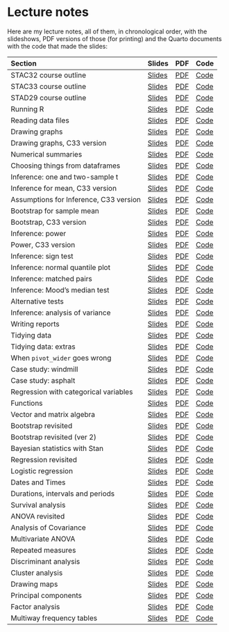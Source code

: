 # Lecture notes


Here are my lecture notes, all of them, in chronological order, with the
slideshows, PDF versions of those (for printing) and the Quarto
documents with the code that made the slides:

| Section                                | Slides                                                                | PDF                                                                                      | Code                                                                                      |
|:---------------------------------------|:----------------------------------------------------------------------|:-----------------------------------------------------------------------------------------|:------------------------------------------------------------------------------------------|
| STAC32 course outline                  | [Slides](http://ritsokiguess.site/lecture-notes/outline_c32.html)     | [PDF](https://raw.githubusercontent.com/nxskok/lecture-notes/master/outline_c32.pdf)     | [Code](https://raw.githubusercontent.com/nxskok/lecture-notes/master/outline_c32.qmd)     |
| STAC33 course outline                  | [Slides](http://ritsokiguess.site/lecture-notes/outline_c33.html)     | [PDF](https://raw.githubusercontent.com/nxskok/lecture-notes/master/outline_c33.pdf)     | [Code](https://raw.githubusercontent.com/nxskok/lecture-notes/master/outline_c33.qmd)     |
| STAD29 course outline                  | [Slides](http://ritsokiguess.site/lecture-notes/outline_d29.html)     | [PDF](https://raw.githubusercontent.com/nxskok/lecture-notes/master/outline_d29.pdf)     | [Code](https://raw.githubusercontent.com/nxskok/lecture-notes/master/outline_d29.qmd)     |
| Running R                              | [Slides](http://ritsokiguess.site/lecture-notes/running.html)         | [PDF](https://raw.githubusercontent.com/nxskok/lecture-notes/master/running.pdf)         | [Code](https://raw.githubusercontent.com/nxskok/lecture-notes/master/running.qmd)         |
| Reading data files                     | [Slides](http://ritsokiguess.site/lecture-notes/readfile.html)        | [PDF](https://raw.githubusercontent.com/nxskok/lecture-notes/master/readfile.pdf)        | [Code](https://raw.githubusercontent.com/nxskok/lecture-notes/master/readfile.qmd)        |
| Drawing graphs                         | [Slides](http://ritsokiguess.site/lecture-notes/graphs.html)          | [PDF](https://raw.githubusercontent.com/nxskok/lecture-notes/master/graphs.pdf)          | [Code](https://raw.githubusercontent.com/nxskok/lecture-notes/master/graphs.qmd)          |
| Drawing graphs, C33 version            | [Slides](http://ritsokiguess.site/lecture-notes/graphs_c33.html)      | [PDF](https://raw.githubusercontent.com/nxskok/lecture-notes/master/graphs_c33.pdf)      | [Code](https://raw.githubusercontent.com/nxskok/lecture-notes/master/graphs_c33.qmd)      |
| Numerical summaries                    | [Slides](http://ritsokiguess.site/lecture-notes/numsum.html)          | [PDF](https://raw.githubusercontent.com/nxskok/lecture-notes/master/numsum.pdf)          | [Code](https://raw.githubusercontent.com/nxskok/lecture-notes/master/numsum.qmd)          |
| Choosing things from dataframes        | [Slides](http://ritsokiguess.site/lecture-notes/choosing.html)        | [PDF](https://raw.githubusercontent.com/nxskok/lecture-notes/master/choosing.pdf)        | [Code](https://raw.githubusercontent.com/nxskok/lecture-notes/master/choosing.qmd)        |
| Inference: one and two-sample t        | [Slides](http://ritsokiguess.site/lecture-notes/inference_1.html)     | [PDF](https://raw.githubusercontent.com/nxskok/lecture-notes/master/inference_1.pdf)     | [Code](https://raw.githubusercontent.com/nxskok/lecture-notes/master/inference_1.qmd)     |
| Inference for mean, C33 version        | [Slides](http://ritsokiguess.site/lecture-notes/inference_c33.html)   | [PDF](https://raw.githubusercontent.com/nxskok/lecture-notes/master/inference_c33.pdf)   | [Code](https://raw.githubusercontent.com/nxskok/lecture-notes/master/inference_c33.qmd)   |
| Assumptions for Inference, C33 version | [Slides](http://ritsokiguess.site/lecture-notes/assumptions_c33.html) | [PDF](https://raw.githubusercontent.com/nxskok/lecture-notes/master/assumptions_c33.pdf) | [Code](https://raw.githubusercontent.com/nxskok/lecture-notes/master/assumptions_c33.qmd) |
| Bootstrap for sample mean              | [Slides](http://ritsokiguess.site/lecture-notes/bootstrap_R.html)     | [PDF](https://raw.githubusercontent.com/nxskok/lecture-notes/master/bootstrap_R.pdf)     | [Code](https://raw.githubusercontent.com/nxskok/lecture-notes/master/bootstrap_R.qmd)     |
| Bootstrap, C33 version                 | [Slides](http://ritsokiguess.site/lecture-notes/bootstrap_c33.html)   | [PDF](https://raw.githubusercontent.com/nxskok/lecture-notes/master/bootstrap_c33.pdf)   | [Code](https://raw.githubusercontent.com/nxskok/lecture-notes/master/bootstrap_c33.qmd)   |
| Inference: power                       | [Slides](http://ritsokiguess.site/lecture-notes/inference_2.html)     | [PDF](https://raw.githubusercontent.com/nxskok/lecture-notes/master/inference_2.pdf)     | [Code](https://raw.githubusercontent.com/nxskok/lecture-notes/master/inference_2.qmd)     |
| Power, C33 version                     | [Slides](http://ritsokiguess.site/lecture-notes/power_c33.html)       | [PDF](https://raw.githubusercontent.com/nxskok/lecture-notes/master/power_c33.pdf)       | [Code](https://raw.githubusercontent.com/nxskok/lecture-notes/master/power_c33.qmd)       |
| Inference: sign test                   | [Slides](http://ritsokiguess.site/lecture-notes/inference_3.html)     | [PDF](https://raw.githubusercontent.com/nxskok/lecture-notes/master/inference_3.pdf)     | [Code](https://raw.githubusercontent.com/nxskok/lecture-notes/master/inference_3.qmd)     |
| Inference: normal quantile plot        | [Slides](http://ritsokiguess.site/lecture-notes/inference_4a.html)    | [PDF](https://raw.githubusercontent.com/nxskok/lecture-notes/master/inference_4a.pdf)    | [Code](https://raw.githubusercontent.com/nxskok/lecture-notes/master/inference_4a.qmd)    |
| Inference: matched pairs               | [Slides](http://ritsokiguess.site/lecture-notes/inference_4b.html)    | [PDF](https://raw.githubusercontent.com/nxskok/lecture-notes/master/inference_4b.pdf)    | [Code](https://raw.githubusercontent.com/nxskok/lecture-notes/master/inference_4b.qmd)    |
| Inference: Mood’s median test          | [Slides](http://ritsokiguess.site/lecture-notes/inference_5a.html)    | [PDF](https://raw.githubusercontent.com/nxskok/lecture-notes/master/inference_5a.pdf)    | [Code](https://raw.githubusercontent.com/nxskok/lecture-notes/master/inference_5a.qmd)    |
| Alternative tests                      | [Slides](http://ritsokiguess.site/lecture-notes/alternative_c33.html) | [PDF](https://raw.githubusercontent.com/nxskok/lecture-notes/master/alternative_c33.pdf) | [Code](https://raw.githubusercontent.com/nxskok/lecture-notes/master/alternative_c33.qmd) |
| Inference: analysis of variance        | [Slides](http://ritsokiguess.site/lecture-notes/inference_5b.html)    | [PDF](https://raw.githubusercontent.com/nxskok/lecture-notes/master/inference_5b.pdf)    | [Code](https://raw.githubusercontent.com/nxskok/lecture-notes/master/inference_5b.qmd)    |
| Writing reports                        | [Slides](http://ritsokiguess.site/lecture-notes/reports.html)         | [PDF](https://raw.githubusercontent.com/nxskok/lecture-notes/master/reports.pdf)         | [Code](https://raw.githubusercontent.com/nxskok/lecture-notes/master/reports.qmd)         |
| Tidying data                           | [Slides](http://ritsokiguess.site/lecture-notes/tidying.html)         | [PDF](https://raw.githubusercontent.com/nxskok/lecture-notes/master/tidying.pdf)         | [Code](https://raw.githubusercontent.com/nxskok/lecture-notes/master/tidying.qmd)         |
| Tidying data: extras                   | [Slides](http://ritsokiguess.site/lecture-notes/tidy_extra.html)      | [PDF](https://raw.githubusercontent.com/nxskok/lecture-notes/master/tidy_extra.pdf)      | [Code](https://raw.githubusercontent.com/nxskok/lecture-notes/master/tidy_extra.qmd)      |
| When `pivot_wider` goes wrong          | [Slides](http://ritsokiguess.site/lecture-notes/wider_wrong.html)     | [PDF](https://raw.githubusercontent.com/nxskok/lecture-notes/master/wider_wrong.pdf)     | [Code](https://raw.githubusercontent.com/nxskok/lecture-notes/master/wider_wrong.qmd)     |
| Case study: windmill                   | [Slides](http://ritsokiguess.site/lecture-notes/windmill.html)        | [PDF](https://raw.githubusercontent.com/nxskok/lecture-notes/master/windmill.pdf)        | [Code](https://raw.githubusercontent.com/nxskok/lecture-notes/master/windmill.qmd)        |
| Case study: asphalt                    | [Slides](http://ritsokiguess.site/lecture-notes/asphalt.html)         | [PDF](https://raw.githubusercontent.com/nxskok/lecture-notes/master/asphalt.pdf)         | [Code](https://raw.githubusercontent.com/nxskok/lecture-notes/master/asphalt.qmd)         |
| Regression with categorical variables  | [Slides](http://ritsokiguess.site/lecture-notes/with_categ.html)      | [PDF](https://raw.githubusercontent.com/nxskok/lecture-notes/master/with_categ.pdf)      | [Code](https://raw.githubusercontent.com/nxskok/lecture-notes/master/with_categ.qmd)      |
| Functions                              | [Slides](http://ritsokiguess.site/lecture-notes/functions.html)       | [PDF](https://raw.githubusercontent.com/nxskok/lecture-notes/master/functions.pdf)       | [Code](https://raw.githubusercontent.com/nxskok/lecture-notes/master/functions.qmd)       |
| Vector and matrix algebra              | [Slides](http://ritsokiguess.site/lecture-notes/vector_matrix.html)   | [PDF](https://raw.githubusercontent.com/nxskok/lecture-notes/master/vector_matrix.pdf)   | [Code](https://raw.githubusercontent.com/nxskok/lecture-notes/master/vector_matrix.qmd)   |
| Bootstrap revisited                    | [Slides](http://ritsokiguess.site/lecture-notes/bootstrap.html)       | [PDF](https://raw.githubusercontent.com/nxskok/lecture-notes/master/bootstrap.pdf)       | [Code](https://raw.githubusercontent.com/nxskok/lecture-notes/master/bootstrap.qmd)       |
| Bootstrap revisited (ver 2)            | [Slides](http://ritsokiguess.site/lecture-notes/bootstrap_c33.html)   | [PDF](https://raw.githubusercontent.com/nxskok/lecture-notes/master/bootstrap_c33.pdf)   | [Code](https://raw.githubusercontent.com/nxskok/lecture-notes/master/bootstrap_c33.qmd)   |
| Bayesian statistics with Stan          | [Slides](http://ritsokiguess.site/lecture-notes/rstan.html)           | [PDF](https://raw.githubusercontent.com/nxskok/lecture-notes/master/rstan.pdf)           | [Code](https://raw.githubusercontent.com/nxskok/lecture-notes/master/rstan.qmd)           |
| Regression revisited                   | [Slides](http://ritsokiguess.site/lecture-notes/regression.html)      | [PDF](https://raw.githubusercontent.com/nxskok/lecture-notes/master/regression.pdf)      | [Code](https://raw.githubusercontent.com/nxskok/lecture-notes/master/regression.qmd)      |
| Logistic regression                    | [Slides](http://ritsokiguess.site/lecture-notes/logistic.html)        | [PDF](https://raw.githubusercontent.com/nxskok/lecture-notes/master/logistic.pdf)        | [Code](https://raw.githubusercontent.com/nxskok/lecture-notes/master/logistic.qmd)        |
| Dates and Times                        | [Slides](http://ritsokiguess.site/lecture-notes/dates_and_times.html) | [PDF](https://raw.githubusercontent.com/nxskok/lecture-notes/master/dates_and_times.pdf) | [Code](https://raw.githubusercontent.com/nxskok/lecture-notes/master/dates_and_times.qmd) |
| Durations, intervals and periods       | [Slides](http://ritsokiguess.site/lecture-notes/dip.html)             | [PDF](https://raw.githubusercontent.com/nxskok/lecture-notes/master/dip.pdf)             | [Code](https://raw.githubusercontent.com/nxskok/lecture-notes/master/dip.qmd)             |
| Survival analysis                      | [Slides](http://ritsokiguess.site/lecture-notes/survival.html)        | [PDF](https://raw.githubusercontent.com/nxskok/lecture-notes/master/survival.pdf)        | [Code](https://raw.githubusercontent.com/nxskok/lecture-notes/master/survival.qmd)        |
| ANOVA revisited                        | [Slides](http://ritsokiguess.site/lecture-notes/anova.html)           | [PDF](https://raw.githubusercontent.com/nxskok/lecture-notes/master/anova.pdf)           | [Code](https://raw.githubusercontent.com/nxskok/lecture-notes/master/anova.qmd)           |
| Analysis of Covariance                 | [Slides](http://ritsokiguess.site/lecture-notes/ancova.html)          | [PDF](https://raw.githubusercontent.com/nxskok/lecture-notes/master/ancova.pdf)          | [Code](https://raw.githubusercontent.com/nxskok/lecture-notes/master/ancova.qmd)          |
| Multivariate ANOVA                     | [Slides](http://ritsokiguess.site/lecture-notes/manova.html)          | [PDF](https://raw.githubusercontent.com/nxskok/lecture-notes/master/manova.pdf)          | [Code](https://raw.githubusercontent.com/nxskok/lecture-notes/master/manova.qmd)          |
| Repeated measures                      | [Slides](http://ritsokiguess.site/lecture-notes/profile.html)         | [PDF](https://raw.githubusercontent.com/nxskok/lecture-notes/master/profile.pdf)         | [Code](https://raw.githubusercontent.com/nxskok/lecture-notes/master/profile.qmd)         |
| Discriminant analysis                  | [Slides](http://ritsokiguess.site/lecture-notes/discrim.html)         | [PDF](https://raw.githubusercontent.com/nxskok/lecture-notes/master/discrim.pdf)         | [Code](https://raw.githubusercontent.com/nxskok/lecture-notes/master/discrim.qmd)         |
| Cluster analysis                       | [Slides](http://ritsokiguess.site/lecture-notes/cluster.html)         | [PDF](https://raw.githubusercontent.com/nxskok/lecture-notes/master/cluster.pdf)         | [Code](https://raw.githubusercontent.com/nxskok/lecture-notes/master/cluster.qmd)         |
| Drawing maps                           | [Slides](http://ritsokiguess.site/lecture-notes/mapping.html)         | [PDF](https://raw.githubusercontent.com/nxskok/lecture-notes/master/mapping.pdf)         | [Code](https://raw.githubusercontent.com/nxskok/lecture-notes/master/mapping.qmd)         |
| Principal components                   | [Slides](http://ritsokiguess.site/lecture-notes/princomp.html)        | [PDF](https://raw.githubusercontent.com/nxskok/lecture-notes/master/princomp.pdf)        | [Code](https://raw.githubusercontent.com/nxskok/lecture-notes/master/princomp.qmd)        |
| Factor analysis                        | [Slides](http://ritsokiguess.site/lecture-notes/factor.html)          | [PDF](https://raw.githubusercontent.com/nxskok/lecture-notes/master/factor.pdf)          | [Code](https://raw.githubusercontent.com/nxskok/lecture-notes/master/factor.qmd)          |
| Multiway frequency tables              | [Slides](http://ritsokiguess.site/lecture-notes/multiway.html)        | [PDF](https://raw.githubusercontent.com/nxskok/lecture-notes/master/multiway.pdf)        | [Code](https://raw.githubusercontent.com/nxskok/lecture-notes/master/multiway.qmd)        |
